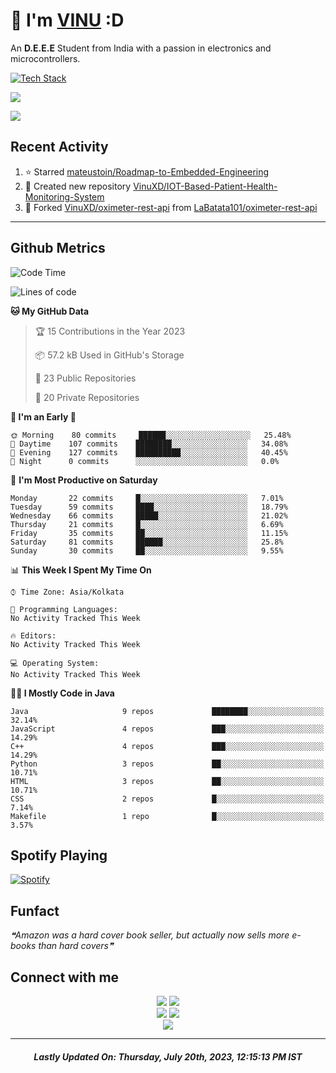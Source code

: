 # 👋 I'm [VINU](https://vinuxd.github.io) :D

An **D.E.E.E** Student from India with a passion in electronics and microcontrollers.
<br/>

[![Tech Stack](https://skillicons.dev/icons?i=c,java,py,spring,md,regex,arduino,raspberrypi,firebase,mongodb,git,heroku,netlify,androidstudio,vscode,figma,&theme=dark&perline=7)](https://t.me/VinuXD)

<a href=https://vinuxd.me><img src="https://github-readme-stats.vercel.app/api?username=vinuxd&hide=issues&show_icons=true&theme=chartreuse-dark&include_all_commits=true&count_private=true"/></a>

<a href=https://vinuxd.me><img src="http://github-readme-streak-stats.herokuapp.com?user=vinuxd&theme=chartreuse-dark&hide_border=false&date_format=j%20M%5B%20Y%5D"/></a>

## Recent Activity
<!--RECENT_ACTIVITY:start-->
1. ⭐ Starred [mateustoin/Roadmap-to-Embedded-Engineering](https://github.com/mateustoin/Roadmap-to-Embedded-Engineering)<br>
2. 📔 Created new repository [VinuXD/IOT-Based-Patient-Health-Monitoring-System](https://github.com/VinuXD/IOT-Based-Patient-Health-Monitoring-System)<br>
3. 🔱 Forked [VinuXD/oximeter-rest-api](https://github.com/VinuXD/oximeter-rest-api) from [LaBatata101/oximeter-rest-api](https://github.com/LaBatata101/oximeter-rest-api)<br>
<!--RECENT_ACTIVITY:end-->
---

## Github Metrics

<!--START_SECTION:waka-->
![Code Time](http://img.shields.io/badge/Code%20Time%20since%2021/1/2022-158%20hrs%2013%20mins-blue?style=plastic&logo=Codepen)

![Lines of code](https://img.shields.io/badge/From%20Hello%20World%20I%27ve%20Written-220%20Thousand%20lines%20of%20code-blue)

**🐱 My GitHub Data** 

> 🏆 15 Contributions in the Year 2023
 > 
> 📦 57.2 kB Used in GitHub's Storage 
 > 
> 📜 23 Public Repositories 
 > 
> 🔑 20 Private Repositories  
 > 
**🥰 I'm an Early 🐤** 

```text
🌞 Morning    80 commits     ██████░░░░░░░░░░░░░░░░░░░   25.48% 
🌆 Daytime    107 commits    ████████░░░░░░░░░░░░░░░░░   34.08% 
🌃 Evening    127 commits    ██████████░░░░░░░░░░░░░░░   40.45% 
🌙 Night      0 commits      ░░░░░░░░░░░░░░░░░░░░░░░░░   0.0%
```
📅 **I'm Most Productive on Saturday** 

```text
Monday       22 commits     █░░░░░░░░░░░░░░░░░░░░░░░░   7.01% 
Tuesday      59 commits     ████░░░░░░░░░░░░░░░░░░░░░   18.79% 
Wednesday    66 commits     █████░░░░░░░░░░░░░░░░░░░░   21.02% 
Thursday     21 commits     █░░░░░░░░░░░░░░░░░░░░░░░░   6.69% 
Friday       35 commits     ██░░░░░░░░░░░░░░░░░░░░░░░   11.15% 
Saturday     81 commits     ██████░░░░░░░░░░░░░░░░░░░   25.8% 
Sunday       30 commits     ██░░░░░░░░░░░░░░░░░░░░░░░   9.55%
```


📊 **This Week I Spent My Time On** 

```text
⌚︎ Time Zone: Asia/Kolkata

💬 Programming Languages: 
No Activity Tracked This Week

🔥 Editors: 
No Activity Tracked This Week

💻 Operating System: 
No Activity Tracked This Week
```

**🧑‍💻 I Mostly Code in Java** 

```text
Java                     9 repos             ████████░░░░░░░░░░░░░░░░░   32.14% 
JavaScript               4 repos             ███░░░░░░░░░░░░░░░░░░░░░░   14.29% 
C++                      4 repos             ███░░░░░░░░░░░░░░░░░░░░░░   14.29% 
Python                   3 repos             ██░░░░░░░░░░░░░░░░░░░░░░░   10.71% 
HTML                     3 repos             ██░░░░░░░░░░░░░░░░░░░░░░░   10.71% 
CSS                      2 repos             █░░░░░░░░░░░░░░░░░░░░░░░░   7.14% 
Makefile                 1 repo              █░░░░░░░░░░░░░░░░░░░░░░░░   3.57%
```



<!--END_SECTION:waka-->

## Spotify Playing

[![Spotify](https://spotifyxd.vercel.app/api/spotify?background_color=000000&border_color=00ff7f)](https://open.spotify.com/user/31a2knpxmuez2uo44wigmbqxjapy?si=ORyXsvpDQy6DNbodyG10lA)

## Funfact

<!--STARTS_HERE_QUOTE_README-->
<i>❝Amazon was a hard cover book seller, but actually now sells more e-books than hard covers❞</i>
<!--ENDS_HERE_QUOTE_README-->

## Connect with me

<div align="center" class="first">
<a href="https://t.me/VinuXD"><img src="https://img.shields.io/badge/Telegram-2CA5E0?style=for-the-badge&logo=telegram&logoColor=white"></a>
<a href="mailto:vinuvarsath3@gmail.com"><img src="https://img.shields.io/badge/Gmail-D14836?style=for-the-badge&logo=gmail&logoColor=white"></a>
</div>

<div align="center" class="second">
<a href="https://dev.to/VinuXD"><img src="https://img.shields.io/badge/dev.to-0A0A0A?style=for-the-badge&logo=devdotto&logoColor=white"></a>
<a href="https://stackoverflow.com/users/17960559/vinuxd"><img src="https://img.shields.io/badge/StackOverFlow-orange?style=for-the-badge&logo=stackoverflow&logoColor=white"></a>
</div>

<div align="center" class="third">
<a href="https://VinuXD.github.io"><img src="https://img.shields.io/badge/website-000000?style=for-the-badge&logo=About.me&logoColor=white"></a>
</div>

---

<!--RECENT_ACTIVITY:last_update-->
<h5 align="center">Lastly Updated On: <b>Thursday, July 20th, 2023, 12:15:13 PM IST</b></h5>
<!--RECENT_ACTIVITY:last_update_end-->
